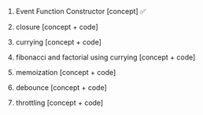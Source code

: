 1. Event Function Constructor [concept] ✅

2. closure [concept + code]

3. currying [concept + code]

4. fibonacci and factorial using currying  [concept + code]

5. memoization [concept + code]

6. debounce [concept + code]

7. throttling [concept + code]